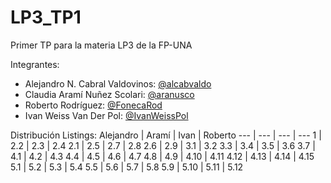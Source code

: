 # LP3_TP1
Primer TP para la materia LP3 de la FP-UNA

Integrantes:
  - Alejandro N. Cabral Valdovinos: [@alcabvaldo](https://github.com/alcabvaldo)
  - Claudia Aramí Nuñez Scolari: [@aranusco](https://github.com/aranusco)
  - Roberto Rodríguez: [@FonecaRod](https://github.com/FonecaRod)
  - Ivan Weiss Van Der Pol: [@IvanWeissPol](https://github.com/IvanWeissPol)
 
Distribución Listings:
Alejandro	|	Aramí	|	Ivan	|	Roberto
---	|	---	|	---	|	---
1	|	2.2	|	2.3	|	2.4
2.1	|	2.5	|	2.7	|	2.8
2.6	|	2.9	|	3.1	|	3.2
3.3	|	3.4	|	3.5	|	3.6
3.7	|	4.1	|	4.2	|	4.3
4.4	|	4.5	|	4.6	|	4.7
4.8	|	4.9	|	4.10	|	4.11
4.12	|	4.13	|	4.14	|	4.15
5.1	|	5.2	|	5.3	|	5.4
5.5	|	5.6	|	5.7	|	5.8
5.9	|	5.10	|	5.11	|	5.12




